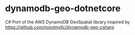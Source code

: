 # dynamodb-geo-dotnetcore
C# Port of the AWS DynamoDB GeoSpatial library inspired by https://github.com/novotnyllc/dynamodb-geo-csharp
